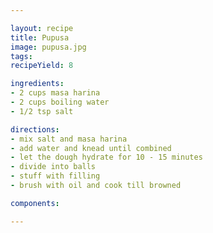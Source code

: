 ```yaml
---

layout: recipe
title: Pupusa
image: pupusa.jpg
tags: 
recipeYield: 8

ingredients:
- 2 cups masa harina
- 2 cups boiling water
- 1/2 tsp salt

directions:
- mix salt and masa harina
- add water and knead until combined
- let the dough hydrate for 10 - 15 minutes
- divide into balls
- stuff with filling
- brush with oil and cook till browned

components:

---
```

